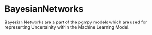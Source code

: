# BayesianNetworks
Bayesian Networks are a part of the pgmpy models which are used for representing Uncertainity within the Machine Learning Model.
